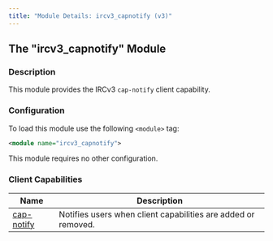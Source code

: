 ```yaml
---
title: "Module Details: ircv3_capnotify (v3)"
---
```


## The "ircv3_capnotify" Module

### Description

This module provides the IRCv3 `cap-notify` client capability.

### Configuration

To load this module use the following `<module>` tag:

```xml
<module name="ircv3_capnotify">
```

This module requires no other configuration.

### Client Capabilities

Name                                                           | Description
-------------------------------------------------------------- | -----------
[cap-notify](https://ircv3.net/specs/core/cap-notify-3.2.html) | Notifies users when client capabilities are added or removed.
